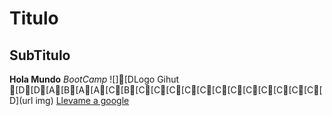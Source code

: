 # Titulo
## SubTitulo

**Hola Mundo**
_BootCamp_
![][DLogo Gihut
[D[D[A[B[A[A[C[B[C[C[C[C[C[C[C[C[C[C[C[C[D](url img)
[Llevame a google](https://www.google.com,pe)